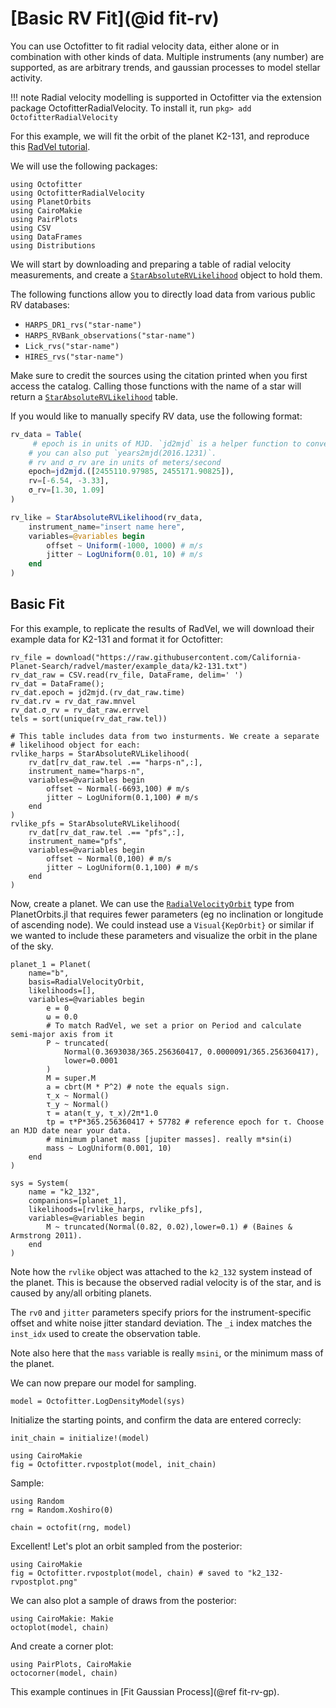 # [Basic RV Fit](@id fit-rv)

You can use Octofitter to fit radial velocity data, either alone or in combination with other kinds of data.
Multiple instruments (any number) are supported, as are arbitrary trends, and gaussian processes to model stellar activity.

!!! note
    Radial velocity modelling is supported in Octofitter via the extension package OctofitterRadialVelocity. To install it, run 
    `pkg> add OctofitterRadialVelocity`

For this example, we will fit the orbit of the planet K2-131, and reproduce this [RadVel tutorial](https://radvel.readthedocs.io/en/latest/tutorials/GaussianProcess-tutorial.html).


We will use the following packages:
```@example 1
using Octofitter
using OctofitterRadialVelocity
using PlanetOrbits
using CairoMakie
using PairPlots
using CSV
using DataFrames
using Distributions
```

We will start by downloading and preparing a table of radial velocity measurements, and create a [`StarAbsoluteRVLikelihood`](@ref) object to hold them.


The following functions allow you to directly load data from various public RV databases:
* `HARPS_DR1_rvs("star-name")`
* `HARPS_RVBank_observations("star-name")`
* `Lick_rvs("star-name")`
* `HIRES_rvs("star-name")`

Make sure to credit the sources using the citation printed when you first access the catalog.
Calling those functions with the name of a star will return a [`StarAbsoluteRVLikelihood`](@ref) table. 


If you would like to manually specify RV data, use the following format:
```julia
rv_data = Table(
     # epoch is in units of MJD. `jd2mjd` is a helper function to convert.
    # you can also put `years2mjd(2016.1231)`.
    # rv and σ_rv are in units of meters/second
    epoch=jd2mjd.([2455110.97985, 2455171.90825]),
    rv=[-6.54, -3.33],
    σ_rv=[1.30, 1.09]
)

rv_like = StarAbsoluteRVLikelihood(rv_data, 
    instrument_name="insert name here",
    variables=@variables begin
        offset ~ Uniform(-1000, 1000) # m/s
        jitter ~ LogUniform(0.01, 10) # m/s
    end
)
```

## Basic Fit


For this example, to replicate the results of RadVel, we will download their example data for K2-131 and format it for Octofitter:
```@example 1
rv_file = download("https://raw.githubusercontent.com/California-Planet-Search/radvel/master/example_data/k2-131.txt")
rv_dat_raw = CSV.read(rv_file, DataFrame, delim=' ')
rv_dat = DataFrame();
rv_dat.epoch = jd2mjd.(rv_dat_raw.time)
rv_dat.rv = rv_dat_raw.mnvel
rv_dat.σ_rv = rv_dat_raw.errvel
tels = sort(unique(rv_dat_raw.tel))

# This table includes data from two insturments. We create a separate
# likelihood object for each:
rvlike_harps = StarAbsoluteRVLikelihood(
    rv_dat[rv_dat_raw.tel .== "harps-n",:],
    instrument_name="harps-n",
    variables=@variables begin
        offset ~ Normal(-6693,100) # m/s
        jitter ~ LogUniform(0.1,100) # m/s
    end
)
rvlike_pfs = StarAbsoluteRVLikelihood(
    rv_dat[rv_dat_raw.tel .== "pfs",:],
    instrument_name="pfs",
    variables=@variables begin
        offset ~ Normal(0,100) # m/s
        jitter ~ LogUniform(0.1,100) # m/s
    end
)
```


Now, create a planet. We can use the [`RadialVelocityOrbit`](https://sefffal.github.io/PlanetOrbits.jl/dev/api/#Required-Parameters) type from PlanetOrbits.jl that requires fewer parameters (eg no inclination or longitude of ascending node). We could instead use a `Visual{KepOrbit}` or similar
if we wanted to include these parameters and visualize the orbit in the plane of the sky.


```@example 1
planet_1 = Planet(
    name="b",
    basis=RadialVelocityOrbit,
    likelihoods=[],
    variables=@variables begin
        e = 0
        ω = 0.0
        # To match RadVel, we set a prior on Period and calculate semi-major axis from it
        P ~ truncated(
            Normal(0.3693038/365.256360417, 0.0000091/365.256360417),
            lower=0.0001
        )
        M = super.M
        a = cbrt(M * P^2) # note the equals sign. 
        τ_x ~ Normal()
        τ_y ~ Normal()
        τ = atan(τ_y, τ_x)/2π*1.0
        tp = τ*P*365.256360417 + 57782 # reference epoch for τ. Choose an MJD date near your data.
        # minimum planet mass [jupiter masses]. really m*sin(i)
        mass ~ LogUniform(0.001, 10)
    end
)

sys = System(
    name = "k2_132",
    companions=[planet_1],
    likelihoods=[rvlike_harps, rvlike_pfs],
    variables=@variables begin
        M ~ truncated(Normal(0.82, 0.02),lower=0.1) # (Baines & Armstrong 2011).
    end
)

```

Note how the `rvlike` object was attached to the `k2_132` system instead of the planet. This is because
the observed radial velocity is of the star, and is caused by any/all orbiting planets.

The `rv0` and `jitter` parameters specify priors for the instrument-specific offset and white noise jitter standard deviation. The `_i` index matches the `inst_idx` used to create the observation table.

Note also here that the `mass` variable is really `msini`, or the minimum mass of the planet.

We can now prepare our model for sampling.
```@example 1
model = Octofitter.LogDensityModel(sys)
```

Initialize the starting points, and confirm the data are entered correcly:
```@example 1
init_chain = initialize!(model)

using CairoMakie
fig = Octofitter.rvpostplot(model, init_chain)
```

Sample:
```@example 1
using Random
rng = Random.Xoshiro(0)

chain = octofit(rng, model)
```

Excellent! Let's plot an orbit sampled from the posterior:
```@example 1
using CairoMakie
fig = Octofitter.rvpostplot(model, chain) # saved to "k2_132-rvpostplot.png"
```

We can also plot a sample of draws from the posterior:
```@example 1
using CairoMakie: Makie
octoplot(model, chain)
```


And create a corner plot:
```@example 1
using PairPlots, CairoMakie
octocorner(model, chain)
```

This example continues in [Fit Gaussian Process](@ref fit-rv-gp).
